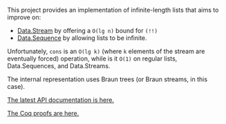 This project provides an implementation of infinite-length lists that aims to improve on:

  * [Data.Stream](http://hackage.haskell.org/cgi-bin/hackage-scripts/package/Stream) by offering a `O(lg n)` bound for `(!!)`
  * [Data.Sequence](http://www.haskell.org/ghc/docs/latest/html/libraries/containers/Data-Sequence.html) by allowing lists to be infinite.

Unfortunately, `cons` is an `O(lg k)` (where `k` elements of the stream are eventually forced) operation, while is it `O(1)` on regular lists, Data.Sequences, and Data.Streams.

The internal representation uses Braun trees (or Braun streams, in this case).

[The latest API documentation is here.](http://random-access-streams.googlecode.com/svn/trunk/dist/doc/html/RandomAccessStream/Data-RandomAccessStream.html)

[The Coq proofs are here.](https://code.google.com/p/random-access-streams/source/browse/trunk/doc/computer-proofs)